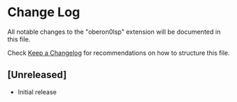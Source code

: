 # Change Log

All notable changes to the "oberon0lsp" extension will be documented in this file.

Check [Keep a Changelog](http://keepachangelog.com/) for recommendations on how to structure this file.

## [Unreleased]

- Initial release